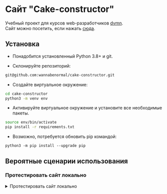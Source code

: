 # Сайт "Cake-constructor"

Учебный проект для курсов web-разработчиков [dvmn](https://dvmn.org).  
Cайт можно посетить, если нажать [сюда](http://websitesitesite.comru).

## Установка
- Понадобится установленный Python 3.8+ и git.

- Склонируйте репозиторий:
```bash
git@github.com:wannabenormal/cake-constructor.git
```
- Создайте виртуальное окружение:
```bash
cd cake-constructor
python3 -m venv env
```

- Активируйте виртуальное окружение и установите все необходимые пакеты.
```bash
source env/bin/activate
pip install -r requirements.txt
```
- Возможно, потребуется обновить pip командой:
```shell
python3 -m pip install --upgrade pip
```
## Вероятные сценарии использования

### Протестировать сайт локально
<details>
<summary>Протестировать сайт локально</summary>

- Создайте файл `.env` в той же папке, что и `manage.py` или заполните прилагающийся `.env.example` и переименуйте его в `.env`:
```shell
SECRET_KEY=paste_your_key_here
DEBUG=True
ALLOWED_HOSTS=127.0.0.1
```
SECRET_KEY - секретный ключ проекта Django.  
DEBUG - режим отладки (стандартно- True).  
ALLOWED_HOSTS - ip адрес вашего сервера. По умолчанию: 127.0.0.1.
- Скачайте фронтенд [по ссылке](https://disk.yandex.ru/d/lT3TxLcBjWvrYA)
- ### инструкция по настройке фронта
- Создайте базу данных командой:
```shell
python manage.py migrate
```
- Создайте суперпользователя (админа).
```shell
python manage.py createsuperuser
```
- Запустите сервер локально.
```shell
python manage.py runserver
```

</details>

